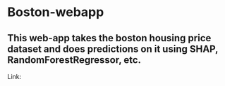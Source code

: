 # Boston-webapp
## This web-app takes the boston housing price dataset and does predictions on it using SHAP, RandomForestRegressor, etc.
Link: 
